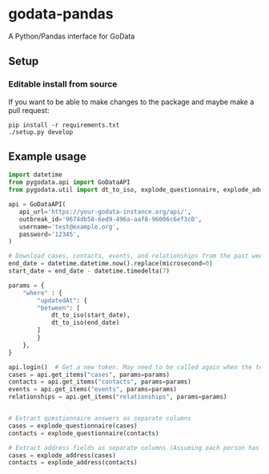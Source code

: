 # godata-pandas
A Python/Pandas interface for GoData

## Setup

### Editable install from source

If you want to be able to make changes to the package and maybe make a pull request:

```shell
pip install -r requirements.txt
./setup.py develop
```

## Example usage

```python
import datetime
from pygodata.api import GoDataAPI
from pygodata.util import dt_to_iso, explode_questionnaire, explode_address

api = GoDataAPI(
   api_url='https://your-godata-instance.org/api/',
   outbreak_id='9674db58-6ed9-496a-aaf8-96006c6ef3c0',
   username='test@example.org',
   password='12345',
)

# Download cases, contacts, events, and relationships from the past week
end_date = datetime.datetime.now().replace(microsecond=0)
start_date = end_date - datetime.timedelta(7)

params = {
    "where" : {
        "updatedAt": {
        "between": [
            dt_to_iso(start_date),
            dt_to_iso(end_date)
        ]
        }
    },
}

api.login()  # Get a new token. May need to be called again when the token is not valid anymore.
cases = api.get_items("cases", params=params)
contacts = api.get_items("contacts", params=params)
events = api.get_items("events", params=params)
relationships = api.get_items("relationships", params=params)


# Extract questionnaire answers as separate columns
cases = explode_questionnaire(cases)
contacts = explode_questionnaire(contacts)

# Extract address fields as separate columns (Assuming each person has no more than one address)
cases = explode_address(cases)
contacts = explode_address(contacts)

```


